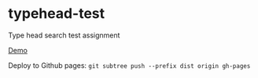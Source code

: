 # typehead-test
Type head search test assignment

[Demo](http://a13ks3y.github.io/typehead-test/)


Deploy to Github pages:
```git subtree push --prefix dist origin gh-pages```
